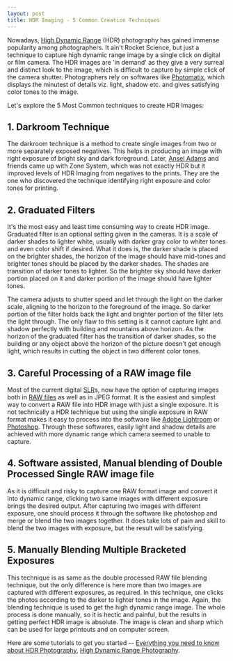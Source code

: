 ```yaml
---
layout: post
title: HDR Imaging - 5 Common Creation Techniques
---
```


Nowadays, <a href="/2006/what-are-hdr-or-high-dynamic-range-images/">High Dynamic Range</a> (HDR) photography has gained immense popularity among photographers. It ain't Rocket Science, but just a technique to capture high dynamic range image by a single click on digital or film camera. The HDR images are 'in demand' as they give a very surreal and distinct look to the image, which is difficult to capture by simple click of the camera shutter. Photographers rely on softwares like <a href="http://www.hdrsoft.com/">Photomatix</a>, which displays the minutest of details viz. light, shadow etc.  and gives satisfying color tones to the image. 

Let's explore the 5 Most Common techniques to create HDR Images:

## 1. Darkroom Technique

The darkroom technique is a method to create single images from two or more separately exposed negatives. This helps in producing an image with right exposure of bright sky and dark foreground. Later, <a href="http://www.anseladams.com/">Ansel Adams</a> and friends came up with Zone System, which was not exactly HDR but it improved levels of HDR Imaging from negatives to the prints. They are the one who discovered the technique identifying right exposure and color tones for printing.

## 2. Graduated Filters

It's the most easy and least time consuming way to create HDR image. Graduated filter is an optional setting given in the cameras. It is a scale of darker shades to lighter white, usually with darker gray color to whiter tones and even color shift if desired. What it does is, the darker shade is placed on the brighter shades, the horizon of the image should have mid-tones and brighter tones should be placed by the darker shades. The shades are transition of darker tones to lighter. So the brighter sky should have darker portion placed on it and darker portion of the image should have lighter tones.

The camera adjusts to shutter speed and let through the light on the darker scale, aligning to the horizon to the foreground of the image. So darker portion of the filter holds back the light and brighter portion of the filter lets the light through. The only flaw to this setting is it cannot capture light and shadow perfectly with building and mountains above horizon. As the horizon of the graduated filter has the transition of darker shades, so the building or any object above the horizon of the picture doesn't get enough light, which results in cutting the object in two different color tones. 

## 3. Careful Processing of a RAW image file

Most of the current digital <a href="http://en.wikipedia.org/wiki/Single-lens_reflex_camera">SLR</a>s, now have the option of capturing images both in <a href="http://en.wikipedia.org/wiki/Raw_image_format">RAW files</a> as well as in JPEG format. It is the easiest and simplest way to convert a RAW file into HDR image  with just a single exposure. It is not technically a HDR technique but using the single exposure in RAW format makes it easy to process into the software like <a href="http://www.adobe.com/products/photoshoplightroom/">Adobe Lightroom</a> or <a href="http://www.adobe.com/products/photoshop/">Photoshop</a>. Through these softwares, easily light and shadow details are achieved with more dynamic range which camera seemed to unable to capture. 

## 4. Software assisted, Manual blending of Double Processed Single RAW image file

As it is difficult and risky to capture one RAW format image and convert it into dynamic range, clicking two same images with different exposure brings the desired output. After capturing two images with different exposure, one should process it through the software like photoshop and merge or blend the two images together. It does take lots of pain and skill to blend the two images with exposure, but the result will be satisfying. 

## 5. Manually Blending Multiple Bracketed Exposures

This technique is as same as the double processed RAW file blending technique, but the only difference is here more than two images are captured with different exposures, as required. In this technique, one clicks the photos according to the darker to lighter tones in the image. Again, the blending technique is used to get the high dynamic range image. The whole process is done manually, so it is hectic and painful, but the results in getting perfect HDR image is absolute. The image is clean and sharp which can be used for large printouts and on computer screen.

Here are some tutorials to get you started -- <a href="http://www.stuckincustoms.com/hdr-tutorial/">Everything you need to know about HDR Photography</a>, <a href="http://www.cambridgeincolour.com/tutorials/high-dynamic-range.htm">High Dynamic Range Photography</a>.
